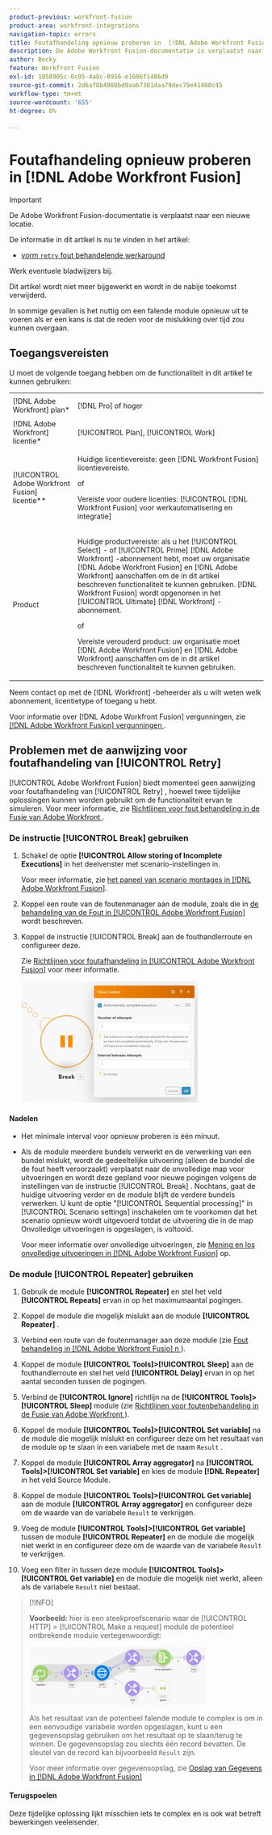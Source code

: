 ```yaml
---
product-previous: workfront-fusion
product-area: workfront-integrations
navigation-topic: errors
title: Foutafhandeling opnieuw proberen in  [!DNL Adobe Workfront Fusion]
description: De Adobe Workfront Fusion-documentatie is verplaatst naar een nieuwe locatie. Dit artikel is vervangen, maar bevat een koppeling naar het nieuwe artikel dat deze functionaliteit behandelt.
author: Becky
feature: Workfront Fusion
exl-id: 1058905c-6c95-4a8c-8956-e1606f1486d9
source-git-commit: 2d6af8b4988bd9aab7381daa79dec79e41408c45
workflow-type: tm+mt
source-wordcount: '655'
ht-degree: 0%

---
```


# Foutafhandeling opnieuw proberen in [!DNL Adobe Workfront Fusion]

>[!IMPORTANT]
>
>De Adobe Workfront Fusion-documentatie is verplaatst naar een nieuwe locatie.
>
>De informatie in dit artikel is nu te vinden in het artikel:
>
>* [ vorm `retry` fout behandelende werkaround ](https://experienceleague.adobe.com/docs/workfront-fusion/using/create-scenarios/configure-error-handling/retry.html)
>
>Werk eventuele bladwijzers bij.
>
>Dit artikel wordt niet meer bijgewerkt en wordt in de nabije toekomst verwijderd.

In sommige gevallen is het nuttig om een falende module opnieuw uit te voeren als er een kans is dat de reden voor de mislukking over tijd zou kunnen overgaan.

## Toegangsvereisten

U moet de volgende toegang hebben om de functionaliteit in dit artikel te kunnen gebruiken:

<table style="table-layout:auto">
 <col> 
 <col> 
 <tbody> 
  <tr> 
   <td role="rowheader">[!DNL Adobe Workfront] plan*</td> 
   <td> <p>[!DNL Pro] of hoger</p> </td> 
  </tr> 
  <tr data-mc-conditions=""> 
   <td role="rowheader">[!DNL Adobe Workfront] licentie*</td> 
   <td> <p>[!UICONTROL Plan], [!UICONTROL Work]</p> </td> 
  </tr> 
  <tr> 
   <td role="rowheader">[!UICONTROL Adobe Workfront Fusion] licentie**</td> 
   <td>
   <p>Huidige licentievereiste: geen [!DNL Workfront Fusion] licentievereiste.</p>
   <p>of</p>
   <p>Vereiste voor oudere licenties: [!UICONTROL [!DNL Workfront Fusion] voor werkautomatisering en integratie] </p>
   </td> 
  </tr> 
  <tr> 
   <td role="rowheader">Product</td> 
   <td>
   <p>Huidige productvereiste: als u het [!UICONTROL Select] - of [!UICONTROL Prime] [!DNL Adobe Workfront] -abonnement hebt, moet uw organisatie [!DNL Adobe Workfront Fusion] en [!DNL Adobe Workfront] aanschaffen om de in dit artikel beschreven functionaliteit te kunnen gebruiken. [!DNL Workfront Fusion] wordt opgenomen in het [!UICONTROL Ultimate] [!DNL Workfront] -abonnement.</p>
   <p>of</p>
   <p>Vereiste verouderd product: uw organisatie moet [!DNL Adobe Workfront Fusion] en [!DNL Adobe Workfront] aanschaffen om de in dit artikel beschreven functionaliteit te kunnen gebruiken.</p>
   </td> 
  </tr> 
 </tbody> 
</table>

Neem contact op met de [!DNL Workfront] -beheerder als u wilt weten welk abonnement, licentietype of toegang u hebt.

Voor informatie over [!DNL Adobe Workfront Fusion] vergunningen, zie [[!DNL Adobe Workfront Fusion]  vergunningen ](../../workfront-fusion/get-started/license-automation-vs-integration.md).

## Problemen met de aanwijzing voor foutafhandeling van [!UICONTROL Retry]

[!UICONTROL Adobe Workfront Fusion] biedt momenteel geen aanwijzing voor foutafhandeling van [!UICONTROL Retry] , hoewel twee tijdelijke oplossingen kunnen worden gebruikt om de functionaliteit ervan te simuleren. Voor meer informatie, zie [ Richtlijnen voor fout behandeling in de Fusie van Adobe Workfront ](../../workfront-fusion/errors/directives-for-error-handling.md).

### De instructie [!UICONTROL Break] gebruiken

1. Schakel de optie **[!UICONTROL Allow storing of Incomplete Executions]** in het deelvenster met scenario-instellingen in.

   Voor meer informatie, zie [ het paneel van scenario montages in  [!DNL Adobe Workfront Fusion]](../../workfront-fusion/scenarios/scenario-settings-panel.md).

1. Koppel een route van de foutenmanager aan de module, zoals die in [ de behandeling van de Fout in [!UICONTROL Adobe Workfront Fusion]](../../workfront-fusion/errors/error-handling.md) wordt beschreven.
1. Koppel de instructie [!UICONTROL Break] aan de fouthandlerroute en configureer deze.

   Zie [ Richtlijnen voor foutafhandeling in [!UICONTROL Adobe Workfront Fusion]](../../workfront-fusion/errors/directives-for-error-handling.md) voor meer informatie.

   ![](assets/break-directive-350x241.png)

#### Nadelen

* Het minimale interval voor opnieuw proberen is één minuut.
* Als de module meerdere bundels verwerkt en de verwerking van een bundel mislukt, wordt de gedeeltelijke uitvoering (alleen de bundel die de fout heeft veroorzaakt) verplaatst naar de onvolledige map voor uitvoeringen en wordt deze gepland voor nieuwe pogingen volgens de instellingen van de instructie [!UICONTROL Break] . Nochtans, gaat de huidige uitvoering verder en de module blijft de verdere bundels verwerken. U kunt de optie &quot;[!UICONTROL Sequential processing]&quot; in [!UICONTROL Scenario settings] inschakelen om te voorkomen dat het scenario opnieuw wordt uitgevoerd totdat de uitvoering die in de map Onvolledige uitvoeringen is opgeslagen, is voltooid.

  Voor meer informatie over onvolledige uitvoeringen, zie [ Mening en los onvolledige uitvoeringen in  [!DNL Adobe Workfront Fusion]](../../workfront-fusion/scenarios/view-and-resolve-incomplete-executions.md) op.

### De module [!UICONTROL Repeater] gebruiken

1. Gebruik de module **[!UICONTROL Repeater]** en stel het veld **[!UICONTROL Repeats]** ervan in op het maximumaantal pogingen.
1. Koppel de module die mogelijk mislukt aan de module **[!UICONTROL Repeater]** .
1. Verbind een route van de foutenmanager aan deze module (zie [ Fout behandeling in  [!DNL Adobe Workfront Fusio] n ](../../workfront-fusion/errors/error-handling.md)).
1. Koppel de module **[!UICONTROL Tools]>[!UICONTROL Sleep]** aan de fouthandlerroute en stel het veld **[!UICONTROL Delay]** ervan in op het aantal seconden tussen de pogingen.

1. Verbind de **[!UICONTROL Ignore]** richtlijn na de **[!UICONTROL Tools]>[!UICONTROL Sleep]** module (zie [ Richtlijnen voor foutenbehandeling in de Fusie van Adobe Workfront ](../../workfront-fusion/errors/directives-for-error-handling.md)).

1. Koppel de module **[!UICONTROL Tools]>[!UICONTROL Set variable]** na de module die mogelijk mislukt en configureer deze om het resultaat van de module op te slaan in een variabele met de naam `Result` .

1. Koppel de module **[!UICONTROL Array aggregator]** na **[!UICONTROL Tools]>[!UICONTROL Set variable]** en kies de module **[!DNL Repeater]** in het veld Source Module.

1. Koppel de module **[!UICONTROL Tools]>[!UICONTROL Get variable]** aan de module **[!UICONTROL Array aggregator]** en configureer deze om de waarde van de variabele `Result` te verkrijgen.

1. Voeg de module **[!UICONTROL Tools]>[!UICONTROL Get variable]** tussen de module **[!UICONTROL Repeater]** en de module die mogelijk niet werkt in en configureer deze om de waarde van de variabele `Result` te verkrijgen.

1. Voeg een filter in tussen deze module **[!UICONTROL Tools]>[!UICONTROL Get variable]** en de module die mogelijk niet werkt, alleen als de variabele `Result` niet bestaat.

>[!INFO]
>
>**Voorbeeld:** hier is een steekproefscenario waar de [!UICONTROL HTTP] > [!UICONTROL Make a request] module de potentieel ontbrekende module vertegenwoordigt:
>
>![](assets/http-make-request-350x116.png)
>
>Als het resultaat van de potentieel falende module te complex is om in een eenvoudige variabele worden opgeslagen, kunt u een gegevensopslag gebruiken om het resultaat op te slaan/terug te winnen. De gegevensopslag zou slechts één record bevatten. De sleutel van de record kan bijvoorbeeld `Result` zijn.
>
>Voor meer informatie over gegevensopslag, zie [ Opslag van Gegevens in  [!DNL Adobe Workfront Fusion]](../../workfront-fusion/modules/data-stores.md)

#### Terugspoelen

Deze tijdelijke oplossing lijkt misschien iets te complex en is ook wat betreft bewerkingen veeleisender.
